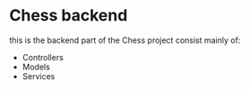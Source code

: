 # Chess backend
this is the backend part of the Chess project consist mainly of:
- Controllers
- Models
- Services